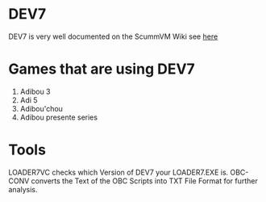 # DEV7
DEV7 is very well documented on the ScummVM Wiki see [here](https://wiki.scummvm.org/index.php?title=DEV7_Information) 

# Games that are using DEV7
1. Adibou 3
2. Adi 5
3. Adibou'chou
4. Adibou presente series

# Tools
LOADER7VC checks which Version of DEV7 your LOADER7.EXE is.
OBC-CONV converts the Text of the OBC Scripts into TXT File Format for further analysis.
